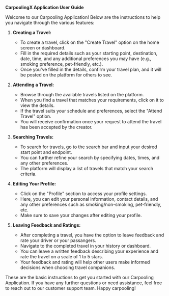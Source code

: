 **CarpoolingX Application User Guide**

Welcome to our Carpooling Application! Below are the instructions to help you navigate through the various features:

1. **Creating a Travel:**
    - To create a travel, click on the "Create Travel" option on the home screen or dashboard.
    - Fill in the required details such as your starting point, destination, date, time, and any additional preferences you may have (e.g., smoking preference, pet-friendly, etc.).
    - Once you've filled in the details, confirm your travel plan, and it will be posted on the platform for others to see.

2. **Attending a Travel:**
    - Browse through the available travels listed on the platform.
    - When you find a travel that matches your requirements, click on it to view the details.
    - If the travel suits your schedule and preferences, select the "Attend Travel" option.
    - You will receive confirmation once your request to attend the travel has been accepted by the creator.

3. **Searching Travels:**
    - To search for travels, go to the search bar and input your desired start point and endpoint.
    - You can further refine your search by specifying dates, times, and any other preferences.
    - The platform will display a list of travels that match your search criteria.

4. **Editing Your Profile:**
    - Click on the "Profile" section to access your profile settings.
    - Here, you can edit your personal information, contact details, and any other preferences such as smoking/non-smoking, pet-friendly, etc.
    - Make sure to save your changes after editing your profile.

5. **Leaving Feedback and Ratings:**
    - After completing a travel, you have the option to leave feedback and rate your driver or your passangers.
    - Navigate to the completed travel in your history or dashboard.
    - You can leave a written feedback describing your experience and rate the travel on a scale of 1 to 5 stars.
    - Your feedback and rating will help other users make informed decisions when choosing travel companions.

These are the basic instructions to get you started with our Carpooling Application. If you have any further questions or need assistance, feel free to reach out to our customer support team. Happy carpooling!